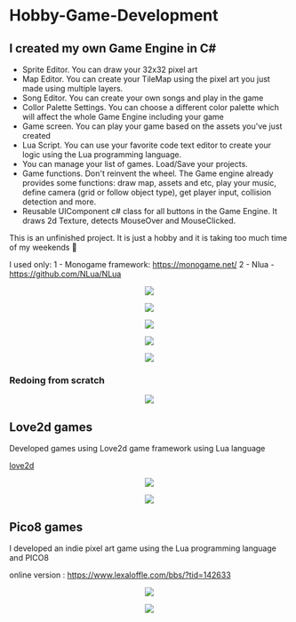 # Hobby-Game-Development

## I created my own Game Engine in C#

- Sprite Editor. You can draw your 32x32 pixel art
- Map Editor. You can create your TileMap using the pixel art you just made using multiple layers.
- Song Editor. You can create your own songs and play in the game
- Collor Palette Settings. You can choose a different color palette which will affect the whole Game Engine including your game
- Game screen. You can play your game based on the assets you've just created
- Lua Script. You can use your favorite code text editor to create your logic using the Lua programming language.
- You can manage your list of games. Load/Save your projects.
- Game functions. Don't reinvent the wheel. The Game engine already provides some functions: draw map, assets and etc, play your music, define camera (grid or follow object type), get player input, collision detection and more.
- Reusable UIComponent c# class for all buttons in the Game Engine. It draws 2d Texture, detects MouseOver and MouseClicked.

This is an unfinished project. It is just a hobby and it is taking too much time of my weekends 😬 

I used only:
1 - Monogame framework: https://monogame.net/
2 - Nlua - https://github.com/NLua/NLua

<p align="center">
  <img src="./img/sprite.png?raw=true">
</p>

<p align="center">
  <img src="./img/mapeditor.png?raw=true">
</p>

<p align="center">
  <img src="./img/songEditor.png?raw=true">
</p>

<p align="center">
  <img src="./img/game.png?raw=true">
</p>

<p align="center">
  <img src="./img/LuaCode.png?raw=true">
</p>


### Redoing from scratch 

<p align="center">
  <img src="./img/gameengine.png?raw=true">
</p>

## Love2d games

Developed games using Love2d game framework  using Lua language

[love2d](https://love2d.org/wiki/Main_Page)

<p align="center">
  <img src="./img/fruits.png?raw=true">
</p>

<p align="center">
  <img src="./img/love2dgameSnake.png?raw=true">
</p>

## Pico8 games

I developed an indie pixel art game using the Lua programming language and PICO8

online version : https://www.lexaloffle.com/bbs/?tid=142633

<p align="center">
  <img src="./img/pico8.png?raw=true">
</p>

<p align="center">
  <img src="./img/aipico8game.png?raw=true">
</p>

